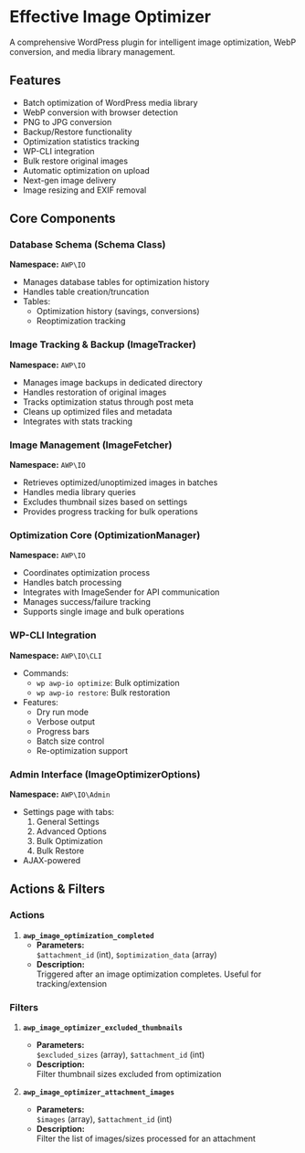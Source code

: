 # Effective Image Optimizer

A comprehensive WordPress plugin for intelligent image optimization, WebP conversion, and media library management.

## Features
- Batch optimization of WordPress media library
- WebP conversion with browser detection
- PNG to JPG conversion
- Backup/Restore functionality
- Optimization statistics tracking
- WP-CLI integration
- Bulk restore original images
- Automatic optimization on upload
- Next-gen image delivery
- Image resizing and EXIF removal

## Core Components

### Database Schema (Schema Class)
**Namespace:** `AWP\IO`
- Manages database tables for optimization history
- Handles table creation/truncation
- Tables: 
  - Optimization history (savings, conversions)
  - Reoptimization tracking

### Image Tracking & Backup (ImageTracker)
**Namespace:** `AWP\IO`
- Manages image backups in dedicated directory
- Handles restoration of original images
- Tracks optimization status through post meta
- Cleans up optimized files and metadata
- Integrates with stats tracking

### Image Management (ImageFetcher)
**Namespace:** `AWP\IO`
- Retrieves optimized/unoptimized images in batches
- Handles media library queries
- Excludes thumbnail sizes based on settings
- Provides progress tracking for bulk operations

### Optimization Core (OptimizationManager)
**Namespace:** `AWP\IO`
- Coordinates optimization process
- Handles batch processing
- Integrates with ImageSender for API communication
- Manages success/failure tracking
- Supports single image and bulk operations

### WP-CLI Integration
**Namespace:** `AWP\IO\CLI`
- Commands:
  - `wp awp-io optimize`: Bulk optimization
  - `wp awp-io restore`: Bulk restoration
- Features:
  - Dry run mode
  - Verbose output
  - Progress bars
  - Batch size control
  - Re-optimization support

### Admin Interface (ImageOptimizerOptions)
**Namespace:** `AWP\IO\Admin`
- Settings page with tabs:
  1. General Settings
  2. Advanced Options
  3. Bulk Optimization
  4. Bulk Restore
- AJAX-powered

## Actions & Filters

### Actions
1. **`awp_image_optimization_completed`**  
   - **Parameters:**  
     `$attachment_id` (int), `$optimization_data` (array)  
   - **Description:**  
     Triggered after an image optimization completes. Useful for tracking/extension

### Filters
1. **`awp_image_optimizer_excluded_thumbnails`**  
   - **Parameters:**  
     `$excluded_sizes` (array), `$attachment_id` (int)  
   - **Description:**  
     Filter thumbnail sizes excluded from optimization

2. **`awp_image_optimizer_attachment_images`**  
   - **Parameters:**  
     `$images` (array), `$attachment_id` (int)  
   - **Description:**  
     Filter the list of images/sizes processed for an attachment
